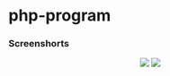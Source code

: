 # php-program

### Screenshorts

<p align ='center'>
  <img src ='https://github.com/user-attachments/assets/5d6c2b7e-dd45-442d-b48f-fb5138fedf14'>
  <img src ='https://github.com/user-attachments/assets/3021cf9c-8bd3-44b0-8109-4d0e9efcbd06'>
</p>
